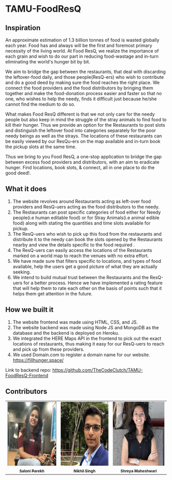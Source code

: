 # TAMU-FoodResQ

## Inspiration
An approximate estimation of 1.3 billion tonnes of food is wasted globally each year. Food has and always will be the first and foremost primary necessity of the living world. At Food ResQ, we realize the importance of each grain and wish to do our part in reducing food-wastage and in-turn eliminating the world's hunger bit by bit.

We aim to bridge the gap between the restaurants, that deal with discarding the leftover-food daily, and those people(ResQ-ers) who wish to contribute and do a good deed by making sure the food reaches the right place. We connect the food providers and the food distributors by bringing them together and make the food-donation process easier and faster so that no one, who wishes to help the needy, finds it difficult just because he/she cannot find the medium to do so.

What makes Food ResQ different is that we not only care for the needy people but also keep in mind the struggle of the stray animals to find food to kill their hunger. Thus we provide an option for the Restaurants to post slots and distinguish the leftover food into categories separately for the poor needy beings as well as the strays. The locations of these restaurants can be easily viewed by our ResQu-ers on the map available and in-turn book the pickup slots at the same time.

Thus we bring to you Food ResQ, a one-stop application to bridge the gap between excess food providers and distributors, with an aim to eradicate hunger. Find locations, book slots, & connect, all in one place to do the good deed!.

## What it does
1. The website revolves around Restaurants acting as left-over food providers and ResQ-uers acting as the food distributors to the needy.
2. The Restaurants can post specific categories of food either for Needy people(i.e human editable food) or for Stray Animals(i.e animal edible food) along with stating the quantities and time slots available for pickup.
3. The ResQ-uers who wish to pick up this food from the restaurants and distribute it to the needy can book the slots opened by the Restaurants nearby and view the details specific to the food required .
4. The ResQ-uers can easily access the locations of the Restaurants marked on a world map to reach the venues with no extra effort.
5. We have made sure that filters specific to locations, and types of food available, help the users get a good picture of what they are actually seeking.
6. We intend to build mutual trust between the Restaurants and the ResQ-uers for a better process. Hence we have implemented a rating feature that will help them to rate each other on the basis of points such that it helps them get attention in the future.

## How we built it
1. The website frontend was made using HTML, CSS, and JS.
2. The website backend was made using Node JS and MongoDB as the database and the backend is deployed on Heroku.
3. We integrated the HERE Maps API in the frontend to pick out the exact locations of restaurants, thus making it easy for our ResQ-uers to reach and pick up from these providers.
4. We used Domain.com to register a domain name for our website. https://fillhunger.space/

Link to backend repo: https://github.com/TheCodeClutch/TAMU-FoodResQ-Frontend

## Contributors

<table>
  <tr>
    <td align="center"><a href="http://github.com/saloni0104"><img src="https://github.com/TheCodeClutch/TAMU-FoodResQ-Frontend/blob/master/images/saloni.PNG" width="200px;"  height="200px;" alt=""/><br /><sub><b>Saloni Parekh</b></sub></a><br />
   </td>
   </td>
    <td align="center"><a href="http://github.com/nikhils4"><img src="https://github.com/TheCodeClutch/TAMU-FoodResQ-Frontend/blob/master/images/nikhil.jpg" width="200px;" height="200px;" alt=""/><br /><sub><b>Nikhil Singh</b></sub></a><br />
   </td>
    <td align="center"><a href="http://github.com/mshreya9"><img src="https://github.com/TheCodeClutch/TAMU-FoodResQ-Frontend/blob/master/images/shreya.jpg" width="200px;" height="200px;" alt=""/><br /><sub><b>Shreya Maheshwari</b></sub></a><br/>
    </td>
</tr>
</table>
